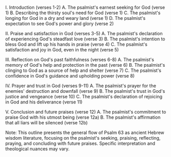 I. Introduction (verses 1-2)
    A. The psalmist's earnest seeking for God (verse 1)
    B. Describing the thirsty soul's need for God (verse 1)
    C. The psalmist's longing for God in a dry and weary land (verse 1)
    D. The psalmist's expectation to see God's power and glory (verse 2)

II. Praise and satisfaction in God (verses 3-5)
    A. The psalmist's declaration of experiencing God's steadfast love (verse 3)
    B. The psalmist's intention to bless God and lift up his hands in praise (verse 4)
    C. The psalmist's satisfaction and joy in God, even in the night (verse 5)

III. Reflection on God's past faithfulness (verses 6-8)
    A. The psalmist's memory of God's help and protection in the past (verse 6)
    B. The psalmist's clinging to God as a source of help and shelter (verse 7)
    C. The psalmist's confidence in God's guidance and upholding power (verse 8)

IV. Prayer and trust in God (verses 9-11)
    A. The psalmist's prayer for the enemies' destruction and downfall (verse 9)
    B. The psalmist's trust in God's justice and vengeance (verse 10)
    C. The psalmist's declaration of rejoicing in God and his deliverance (verse 11)

V. Conclusion and future praises (verse 12)
    A. The psalmist's commitment to praise God with his utmost being (verse 12a)
    B. The psalmist's affirmation that all liars will be silenced (verse 12b)

Note: This outline presents the general flow of Psalm 63 as ancient Hebrew wisdom literature, focusing on the psalmist's seeking, praising, reflecting, praying, and concluding with future praises. Specific interpretation and theological nuances may vary.